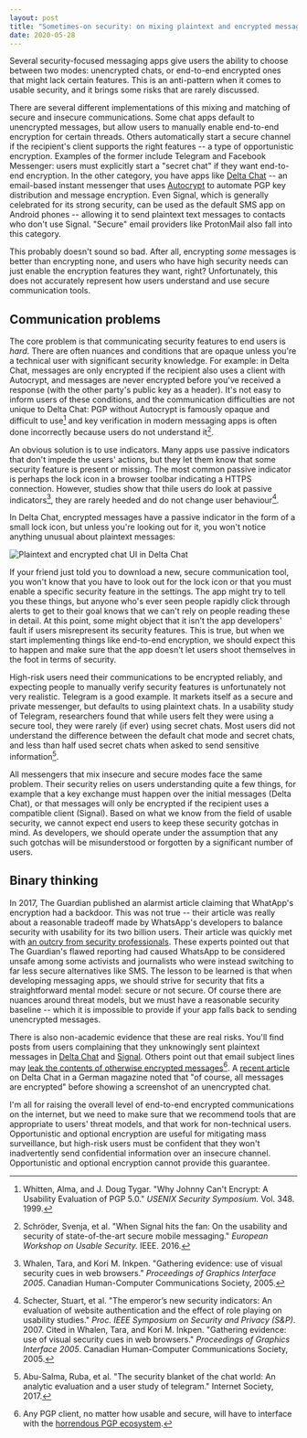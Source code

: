 ```yaml
---
layout: post
title: "Sometimes-on security: on mixing plaintext and encrypted messages"
date: 2020-05-28
---
```


Several security-focused messaging apps give users the ability to choose
between two modes: unencrypted chats, or end-to-end encrypted ones that might
lack certain features. This is an anti-pattern when it comes to usable
security, and it brings some risks that are rarely discussed.

<!--more-->

There are several different implementations of this mixing and matching of
secure and insecure communications. Some chat apps default to unencrypted
messages, but allow users to manually enable end-to-end encryption for
certain threads. Others automatically start a secure channel if the
recipient's client supports the right features -- a type of opportunistic
encryption. Examples of the former include Telegram and Facebook Messenger:
users must explicitly start a "secret chat" if they want end-to-end
encryption. In the other category, you have apps like [Delta
Chat](https://delta.chat/en/) -- an email-based instant messenger that uses
[Autocrypt](https://autocrypt.org/) to automate PGP key distribution and
message encryption. Even Signal, which is generally celebrated for its strong
security, can be used as the default SMS app on Android phones -- allowing it
to send plaintext text messages to contacts who don't use Signal. "Secure"
email providers like ProtonMail also fall into this category.

This probably doesn't sound so bad. After all, encrypting *some* messages is
better than encrypting none, and users who have high security needs can just
enable the encryption features they want, right? Unfortunately, this does not
accurately represent how users understand and use secure communication tools.

## Communication problems

The core problem is that communicating security features to end users is
*hard*. There are often nuances and conditions that are opaque unless you're a
technical user with significant security knowledge. For example: in Delta
Chat, messages are only encrypted if the recipient also uses a client with
Autocrypt, and messages are never encrypted before you've received a response
(with the other party's public key as a header). It's not easy to inform
users of these conditions, and the communication difficulties are not unique
to Delta Chat: PGP without Autocrypt is famously opaque and difficult to
use[^1] and key verification in modern messaging apps is often done
incorrectly because users do not understand it[^2].

An obvious solution is to use indicators. Many apps use passive indicators
that don't impede the users' actions, but they let them know that some
security feature is present or missing. The most common passive indicator is
perhaps the lock icon in a browser toolbar indicating a HTTPS connection.
However, studies show that thile users do look at passive indicators[^3],
they are rarely heeded and do not change user behaviour[^4].

In Delta Chat, encrypted messages have a passive indicator in the form of a
small lock icon, but unless you're looking out for it, you won't notice
anything unusual about plaintext messages:

![Plaintext and encrypted chat UI in Delta
Chat](/static/img/deltachat-encrypted-vs-plaintext.png)

If your friend just told you to download a new, secure communication tool,
you won't know that you have to look out for the lock icon or that you must
enable a specific security feature in the settings. The app might try to tell
you these things, but anyone who's ever seen people rapidly click through
alerts to get to their goal knows that we can't rely on people reading these
in detail. At this point, some might object that it isn't the app developers'
fault if users misrepresent its security features. This is true, but when we
start implementing things like end-to-end encryption, we should expect this
to happen and make sure that the app doesn't let users shoot themselves in
the foot in terms of security.

High-risk users need their communications to be encrypted reliably, and
expecting people to manually verify security features is unfortunately not
very realistic. Telegram is a good example. It markets itself as a secure and
private messenger, but defaults to using plaintext chats. In a usability
study of Telegram, researchers found that while users felt they were using a
secure tool, they were rarely (if ever) using secret chats. Most users did
not understand the difference between the default chat mode and secret chats,
and less than half used secret chats when asked to send sensitive
information[^5].

All messengers that mix insecure and secure modes face the same problem.
Their security relies on users understanding quite a few things, for example
that a key exchange must happen over the initial messages (Delta Chat), or
that messages will only be encrypted if the recipient uses a compatible
client (Signal). Based on what we know from the field of usable security, we
cannot expect end users to keep these security gotchas in mind. As
developers, we should operate under the assumption that any such gotchas will
be misunderstood or forgotten by a significant number of users.

## Binary thinking

In 2017, The Guardian published an alarmist article claiming that WhatApp's
encryption had a backdoor. This was not true -- their article was really
about a reasonable tradeoff made by WhatsApp's developers to balance security
with usability for its two billion users. Their article was quickly met with
[an outcry from security
professionals](http://technosociology.org/?page_id=1687). These experts
pointed out that The Guardian's flawed reporting had caused WhatsApp to be
considered unsafe among some activists and journalists who were instead
switching to far less secure alternatives like SMS. The lesson to be learned
is that when developing messaging apps, we should strive for security that
fits a straightforward mental model: secure or not secure. Of course there
are nuances around threat models, but we must have a reasonable security
baseline -- which it is impossible to provide if your app falls back to
sending unencrypted messages.

There is also non-academic evidence that these are real risks. You'll find
posts from users complaining that they unknowingly sent plaintext messages in
[Delta
Chat](https://support.delta.chat/t/i-just-had-it-happen-that-messages-were-send-unencrypted/526)
and [Signal](https://github.com/signalapp/Signal-Android/issues/5531). Others
point out that email subject lines may [leak the contents of otherwise
encrypted
messages](https://support.delta.chat/t/possible-thunderbird-gotcha/272)[^6].
A [recent
article](https://www.vodafone.de/featured/apps/delta-chat-app-funktionen-e-mail-test/)
on Delta Chat in a German magazine noted that "of course, all messages are
encrypted" before showing a screenshot of an unencrypted chat.

I'm all for raising the overall level of end-to-end encrypted communications
on the internet, but we need to make sure that we recommend tools that are
appropriate to users' threat models, and that work for non-technical users.
Opportunistic and optional encryption are useful for mitigating mass
surveillance, but high-risk users must be confident that they won't
inadvertently send confidential information over an insecure channel.
Opportunistic and optional encryption cannot provide this guarantee.


[^1]: Whitten, Alma, and J. Doug Tygar. "Why Johnny Can't Encrypt: A Usability Evaluation of PGP 5.0." *USENIX Security Symposium.* Vol. 348. 1999.

[^2]: Schröder, Svenja, et al. "When Signal hits the fan: On the usability and security of state-of-the-art secure mobile messaging." *European Workshop on Usable Security.* IEEE. 2016.

[^3]: Whalen, Tara, and Kori M. Inkpen. "Gathering evidence: use of visual security cues in web browsers." *Proceedings of Graphics Interface 2005*. Canadian Human-Computer Communications Society, 2005.

[^4]: Schecter, Stuart, et al. "The emperor’s new security indicators: An evaluation of website authentication and the effect of role playing on usability studies." *Proc. IEEE Symposium on Security and Privacy (S&P)*. 2007. Cited in Whalen, Tara, and Kori M. Inkpen. "Gathering evidence: use of visual security cues in web browsers." *Proceedings of Graphics Interface 2005*. Canadian Human-Computer Communications Society, 2005.

[^5]: Abu-Salma, Ruba, et al. "The security blanket of the chat world: An analytic evaluation and a user study of telegram." Internet Society, 2017.

[^6]: Any PGP client, no matter how usable and secure, will have to interface with the [horrendous PGP ecosystem](https://blog.cryptographyengineering.com/2014/08/13/whats-matter-with-pgp/).